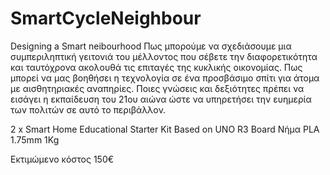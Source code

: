 # SmartCycleNeighbour
Designing a Smart neibourhood
Πως μπορούμε να σχεδιάσουμε μια συμπεριληπτική γειτονιά του μέλλοντος που σέβετε την διαφορετικότητα και ταυτόχρονα ακολουθά τις επιταγές της κυκλικής οικονομίας. 
Πως μπορεί να μας βοηθήσει η τεχνολογία σε ένα προσβάσιμο σπίτι για άτομα με αισθητηριακές αναπηρίες. Ποιες γνώσεις και δεξιότητες πρέπει να εισάγει η εκπαίδευση του 21ου αιώνα ώστε να υπηρετήσει την ευημερία των πολιτών σε αυτό το περιβάλλον.

2  x Smart Home Educational Starter Kit Based on UNO R3 Board
Νήμα PLA 1.75mm  1Kg

Εκτιμώμενο κόστος 150€
